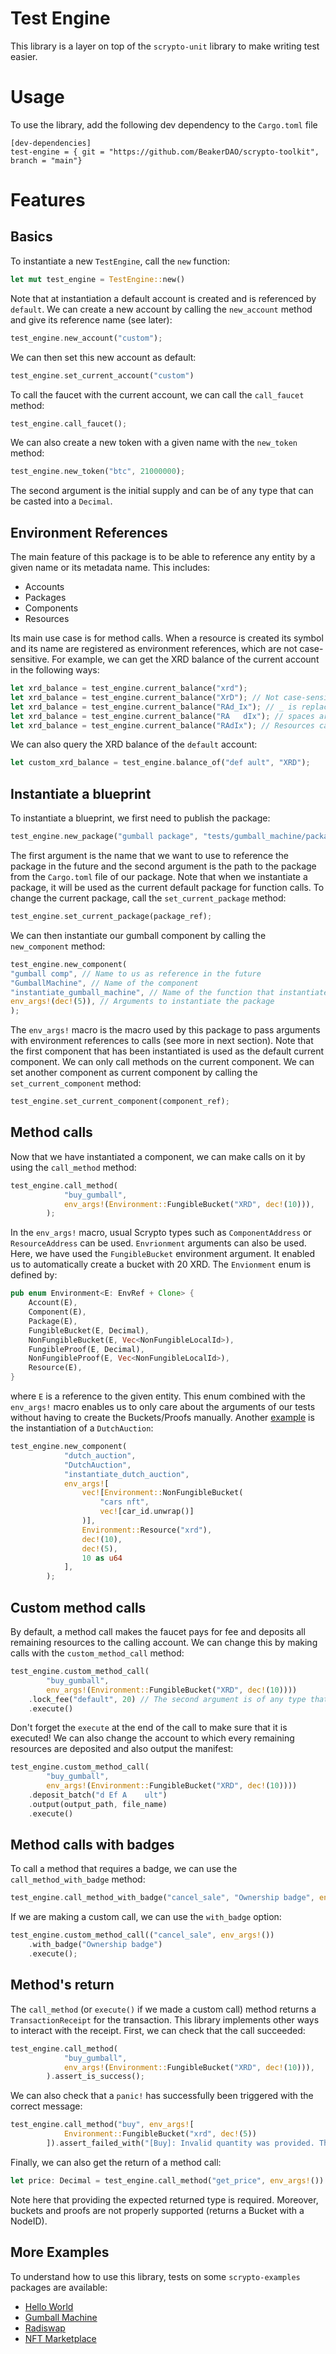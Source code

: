 # Test Engine
This library is a layer on top of the `scrypto-unit` library to make writing test easier.

# Usage
To use the library, add the following dev dependency to the `Cargo.toml` file
```
[dev-dependencies]
test-engine = { git = "https://github.com/BeakerDAO/scrypto-toolkit", branch = "main"}
```

# Features

## Basics
To instantiate a new `TestEngine`, call the `new` function:
```Rust
let mut test_engine = TestEngine::new()
```
Note that at instantiation a default account is created and is referenced by `default`. We can create a new account by 
calling the `new_account` method and give its reference name (see later):
```Rust
test_engine.new_account("custom");
```
We can then set this new account as default:
```Rust
test_engine.set_current_account("custom")
```
To call the faucet with the current account, we can call the `call_faucet` method:
```Rust
test_engine.call_faucet();
```
We can also create a new token with a given name with the `new_token` method:
```Rust
test_engine.new_token("btc", 21000000);
```
The second argument is the initial supply and can be of any type that can be casted into a `Decimal`.

## Environment References
The main feature of this package is to be able to reference any entity by a given name or its metadata name. This includes:
- Accounts
- Packages
- Components
- Resources

Its main use case is for method calls. When a resource is created its symbol and its name are registered as environment 
references, which are not case-sensitive. For example, we can get the XRD balance of the current account in the 
following ways:
```Rust
let xrd_balance = test_engine.current_balance("xrd"); 
let xrd_balance = test_engine.current_balance("XrD"); // Not case-sensitive.
let xrd_balance = test_engine.current_balance("RAd_Ix"); // _ is replaced by an empty character.
let xrd_balance = test_engine.current_balance("RA   dIx"); // spaces are replaced by empty characters.
let xrd_balance = test_engine.current_balance("RAdIx"); // Resources can also be referenced by their name.
```
We can also query the XRD balance of the `default` account:
```Rust
let custom_xrd_balance = test_engine.balance_of("def ault", "XRD");
```

## Instantiate a blueprint
To instantiate a blueprint, we first need to publish the package: 
```Rust
test_engine.new_package("gumball package", "tests/gumball_machine/package");
```
The first argument is the name that we want to use to reference the package in the future and the second argument is the
path to the package from the `Cargo.toml` file of our package. Note that when we instantiate a package, it will be used
as the current default package for function calls. To change the current package, call the `set_current_package` method:
```Rust
test_engine.set_current_package(package_ref);
```
We can then instantiate our gumball component by calling the `new_component` method:
```Rust
test_engine.new_component(
"gumball comp", // Name to us as reference in the future
"GumballMachine", // Name of the component
"instantiate_gumball_machine", // Name of the function that instantiates the component
env_args!(dec!(5)), // Arguments to instantiate the package
);
```
The `env_args!` macro is the macro used by this package to pass arguments with environment references to calls (see more in
next section). Note that the first component that has been instantiated is used as the default current component. We can
only call methods on the current component. We can set another component as current component by calling the 
`set_current_component` method:
```Rust
test_engine.set_current_component(component_ref);
```

## Method calls
Now that we have instantiated a component, we can make calls on it by using the `call_method` method:
```Rust
test_engine.call_method(
            "buy_gumball",
            env_args!(Environment::FungibleBucket("XRD", dec!(10))),
        );
```
In the `env_args!` macro, usual Scrypto types such as `ComponentAddress` or `ResourceAddress` can be used. `Envrionment`
arguments can also be used. Here, we have used the `FungibleBucket` environment argument. It enabled us to automatically 
create a bucket with 20 XRD. The `Envionment` enum is defined by:
```Rust
pub enum Environment<E: EnvRef + Clone> {
    Account(E),
    Component(E),
    Package(E),
    FungibleBucket(E, Decimal),
    NonFungibleBucket(E, Vec<NonFungibleLocalId>),
    FungibleProof(E, Decimal),
    NonFungibleProof(E, Vec<NonFungibleLocalId>),
    Resource(E),
}
```
where `E` is a reference to the given entity. This enum combined with the `env_args!` macro enables us to only care about the arguments of 
our tests without having to create the Buckets/Proofs manually. Another [example](tests/nft_marketplace/unit_tests.rs) 
is the instantiation of a `DutchAuction`:
```Rust
test_engine.new_component(
            "dutch_auction",
            "DutchAuction",
            "instantiate_dutch_auction",
            env_args![
                vec![Environment::NonFungibleBucket(
                    "cars nft",
                    vec![car_id.unwrap()]
                )],
                Environment::Resource("xrd"),
                dec!(10),
                dec!(5),
                10 as u64
            ],
        );
```

## Custom method calls
By default, a method call makes the faucet pays for fee and deposits all remaining resources to the calling account. We
can change this by making calls with the `custom_method_call` method:
```Rust
test_engine.custom_method_call(
        "buy_gumball",
        env_args!(Environment::FungibleBucket("XRD", dec!(10))))
    .lock_fee("default", 20) // The second argument is of any type that can be casted to a Decimal
    .execute()
```
Don't forget the `execute` at the end of the call to make sure that it is executed! We can also change the account to 
which every remaining resources are deposited and also output the manifest:
```Rust
test_engine.custom_method_call(
        "buy_gumball",
        env_args!(Environment::FungibleBucket("XRD", dec!(10))))
    .deposit_batch("d Ef A    ult")
    .output(output_path, file_name)
    .execute()
```

## Method calls with badges
To call a method that requires a badge, we can use the `call_method_with_badge` method:
```Rust
test_engine.call_method_with_badge("cancel_sale", "Ownership badge", env_args!());
```
If we are making a custom call, we can use the `with_badge` option:
```Rust
test_engine.custom_method_call(("cancel_sale", env_args!())
    .with_badge("Ownership badge")
    .execute();
```

## Method's return
The `call_method` (or `execute()` if we made a custom call) method returns a `TransactionReceipt` for the transaction.
This library implements other ways to interact with the receipt. First, we can check that the call succeeded:
```Rust
test_engine.call_method(
            "buy_gumball",
            env_args!(Environment::FungibleBucket("XRD", dec!(10))),
        ).assert_is_success();
```
We can also check that a `panic!` has successfully been triggered with the correct message:
```Rust
test_engine.call_method("buy", env_args![
            Environment::FungibleBucket("xrd", dec!(5))
        ]).assert_failed_with("[Buy]: Invalid quantity was provided. This sale can only go through when 8.5 tokens are provided.");
```

Finally, we can also get the return of a method call:
```Rust
let price: Decimal = test_engine.call_method("get_price", env_args!()).get_price();
```
Note here that providing the expected returned type is required. Moreover, buckets and proofs are not properly supported
(returns a Bucket with a NodeID).

## More Examples
To understand how to use this library, tests on some `scrypto-examples` packages are available:
- [Hello World](tests/hello_world/unit_tests.rs)
- [Gumball Machine](tests/gumball_machine/unit_tests.rs)
- [Radiswap](tests/radiswap/unit_tests.rs)
- [NFT Marketplace](tests/nft_marketplace/unit_tests.rs)
